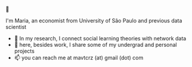 👋

I'm Maria, an economist from University of São Paulo and previous data scientist

- 🔭 In my research, I connect social learning theories with network data
- 🤔 here, besides work, I share some of my undergrad and personal projects
- 📫 you can reach me at mavtcrz (at) gmail (dot) com
